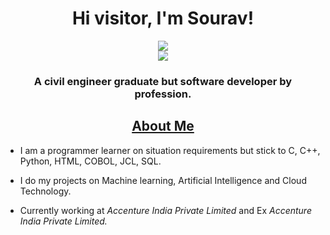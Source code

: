 <h1 align="center">Hi visitor, I'm Sourav!</h1>
<p align="center">
<a href="https://100ravsingh.github.io/" target="_blank">
   <img src="https://img.shields.io/badge/-PORTFOLIO-black?logo=dialogflow&style=for-the-badge">
</a>
<br>
<img src="https://komarev.com/ghpvc/?username=100ravsingh&color=blue">
</p>
<h3 align="center">A civil engineer graduate but software developer by profession.</h3>
<h2 align="center"><u>About Me</u></h2>
<p align="center">

 - I am a programmer learner on situation requirements but stick to C, C++, Python, HTML, COBOL, JCL, SQL.
 
 - I do my projects on Machine learning, Artificial Intelligence and Cloud Technology.
   
 - Currently working at *Accenture India Private Limited* and Ex *Accenture India Private Limited.*

</p>
